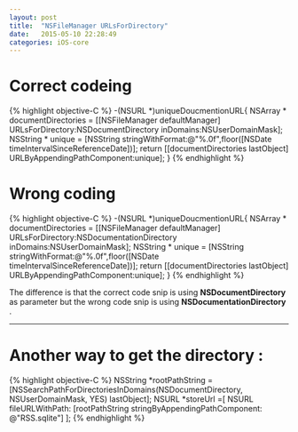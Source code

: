 ```yaml
---
layout: post
title:  "NSFileManager URLsForDirectory"
date:   2015-05-10 22:28:49
categories: iOS-core
---
```


# Correct codeing
 {% highlight objective-C %}
-(NSURL *)uniqueDoucmentionURL{
   	NSArray * documentDirectories  = [[NSFileManager defaultManager] URLsForDirectory:NSDocumentDirectory inDomains:NSUserDomainMask];
	NSString * unique = [NSString stringWithFormat:@"%.0f",floor([NSDate timeIntervalSinceReferenceDate])];
	return [[documentDirectories lastObject] URLByAppendingPathComponent:unique];
}
 {% endhighlight %} 

# Wrong coding
{% highlight objective-C %}
	-(NSURL *)uniqueDoucmentionURL{
		NSArray * documentDirectories  = [[NSFileManager defaultManager] URLsForDirectory:NSDocumentationDirectory inDomains:NSUserDomainMask];
		NSString * unique = [NSString stringWithFormat:@"%.0f",floor([NSDate timeIntervalSinceReferenceDate])];
		return [[documentDirectories lastObject] URLByAppendingPathComponent:unique];
	}
{% endhighlight %}

The difference is that the correct code snip is using **NSDocumentDirectory** as parameter but the wrong code snip is using **NSDocumentationDirectory** .


------------------------------
# Another way to get the directory :

{% highlight objective-C %}
	NSString *rootPathString = [NSSearchPathForDirectoriesInDomains(NSDocumentDirectory, NSUserDomainMask, YES) lastObject];
	NSURL *storeUrl =[ NSURL fileURLWithPath: [rootPathString stringByAppendingPathComponent: @"RSS.sqlite"] ];
{% endhighlight %}
